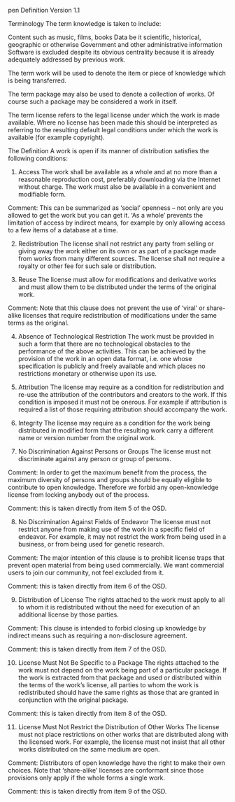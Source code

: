 pen Definition
Version 1.1

Terminology
The term knowledge is taken to include:

Content such as music, films, books
Data be it scientific, historical, geographic or otherwise
Government and other administrative information
Software is excluded despite its obvious centrality because it is already adequately addressed by previous work.

The term work will be used to denote the item or piece of knowledge which is being transferred.

The term package may also be used to denote a collection of works. Of course such a package may be considered a work in itself.

The term license refers to the legal license under which the work is made available. Where no license has been made this should be interpreted as referring to the resulting default legal conditions under which the work is available (for example copyright).

The Definition
A work is open if its manner of distribution satisfies the following conditions:

1. Access
The work shall be available as a whole and at no more than a reasonable reproduction cost, preferably downloading via the Internet without charge. The work must also be available in a convenient and modifiable form.

Comment: This can be summarized as ‘social’ openness – not only are you allowed to get the work but you can get it. ‘As a whole’ prevents the limitation of access by indirect means, for example by only allowing access to a few items of a database at a time.

2. Redistribution
The license shall not restrict any party from selling or giving away the work either on its own or as part of a package made from works from many different sources. The license shall not require a royalty or other fee for such sale or distribution.

3. Reuse
The license must allow for modifications and derivative works and must allow them to be distributed under the terms of the original work.

Comment: Note that this clause does not prevent the use of ‘viral’ or share-alike licenses that require redistribution of modifications under the same terms as the original.

4. Absence of Technological Restriction
The work must be provided in such a form that there are no technological obstacles to the performance of the above activities. This can be achieved by the provision of the work in an open data format, i.e. one whose specification is publicly and freely available and which places no restrictions monetary or otherwise upon its use.

5. Attribution
The license may require as a condition for redistribution and re-use the attribution of the contributors and creators to the work. If this condition is imposed it must not be onerous. For example if attribution is required a list of those requiring attribution should accompany the work.

6. Integrity
The license may require as a condition for the work being distributed in modified form that the resulting work carry a different name or version number from the original work.

7. No Discrimination Against Persons or Groups
The license must not discriminate against any person or group of persons.

Comment: In order to get the maximum benefit from the process, the maximum diversity of persons and groups should be equally eligible to contribute to open knowledge. Therefore we forbid any open-knowledge license from locking anybody out of the process.

Comment: this is taken directly from item 5 of the OSD.

8. No Discrimination Against Fields of Endeavor
The license must not restrict anyone from making use of the work in a specific field of endeavor. For example, it may not restrict the work from being used in a business, or from being used for genetic research.

Comment: The major intention of this clause is to prohibit license traps that prevent open material from being used commercially. We want commercial users to join our community, not feel excluded from it.

Comment: this is taken directly from item 6 of the OSD.

9. Distribution of License
The rights attached to the work must apply to all to whom it is redistributed without the need for execution of an additional license by those parties.

Comment: This clause is intended to forbid closing up knowledge by indirect means such as requiring a non-disclosure agreement.

Comment: this is taken directly from item 7 of the OSD.

10. License Must Not Be Specific to a Package
The rights attached to the work must not depend on the work being part of a particular package. If the work is extracted from that package and used or distributed within the terms of the work’s license, all parties to whom the work is redistributed should have the same rights as those that are granted in conjunction with the original package.

Comment: this is taken directly from item 8 of the OSD.

11. License Must Not Restrict the Distribution of Other Works
The license must not place restrictions on other works that are distributed along with the licensed work. For example, the license must not insist that all other works distributed on the same medium are open.

Comment: Distributors of open knowledge have the right to make their own choices. Note that ‘share-alike’ licenses are conformant since those provisions only apply if the whole forms a single work.

Comment: this is taken directly from item 9 of the OSD.

